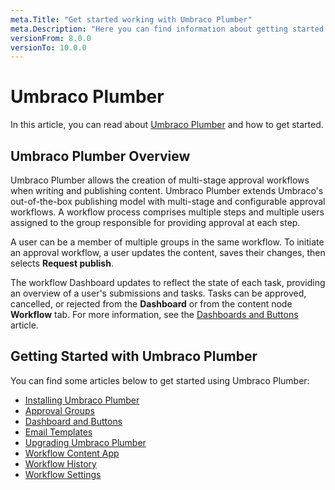 ```yaml
---
meta.Title: "Get started working with Umbraco Plumber"
meta.Description: "Here you can find information about getting started with Umbraco Plumber"
versionFrom: 8.0.0
versionTo: 10.0.0
---
```


# Umbraco Plumber

In this article, you can read about [Umbraco Plumber](https://umbraco.com/products/umbraco-plumber/) and how to get started.

## Umbraco Plumber Overview

Umbraco Plumber allows the creation of multi-stage approval workflows when writing and publishing content. Umbraco Plumber extends Umbraco's out-of-the-box publishing model with multi-stage and configurable approval workflows. A workflow process comprises multiple steps and multiple users assigned to the group responsible for providing approval at each step.

A user can be a member of multiple groups in the same workflow. To initiate an approval workflow, a user updates the content, saves their changes, then selects **Request publish**.

The workflow Dashboard updates to reflect the state of each task, providing an overview of a user's submissions and tasks. Tasks can be approved, cancelled, or rejected from the **Dashboard** or from the content node **Workflow** tab. For more information, see the [Dashboards and Buttons](../Dashboards-and-Buttons/index.md) article.

## Getting Started with Umbraco Plumber

You can find some articles below to get started using Umbraco Plumber:

- [Installing Umbraco Plumber](../Installing-Plumber/index.md)
- [Approval Groups](../Approval-Groups/index.md)
- [Dashboard and Buttons](../Dashboards-and-Buttons/index.md)
- [Email Templates](../Email-Templates/index.md)
- [Upgrading Umbraco Plumber](../Upgrading-Plumber/index.md)
- [Workflow Content App](../Workflow-Content-App/index.md)
- [Workflow History](../Workflow-History/index.md)
- [Workflow Settings](../Workflow-Settings/index.md)
